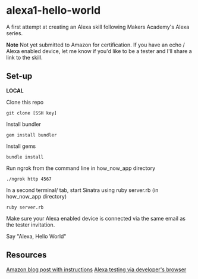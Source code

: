 # alexa1-hello-world

A first attempt at creating an Alexa skill following Makers Academy's Alexa series.

**Note**
Not yet submitted to Amazon for certification. If you have an echo / Alexa enabled device, let me know if you'd like to be a tester and I'll share a link to the skill.

## Set-up

**LOCAL**

Clone this repo

`git clone [SSH key]`

Install bundler

`gem install bundler`

Install gems

`bundle install`

Run ngrok from the command line in how_now_app directory

`./ngrok http 4567`

In a second terminal/ tab, start Sinatra using ruby server.rb (in how_now_app directory)

`ruby server.rb`

Make sure your Alexa enabled device is connected via the same email as the tester invitation.

Say "Alexa, Hello World"


## Resources
[Amazon blog post with instructions](https://developer.amazon.com/blogs/post/105df30e-9890-4a8c-9caf-5de1c8ff86cb/makers-academy-s-alexa-series-how-to-build-a-hello-world-skill-with-ruby)
[Alexa testing via developer's browser](https://echosim.io/)
